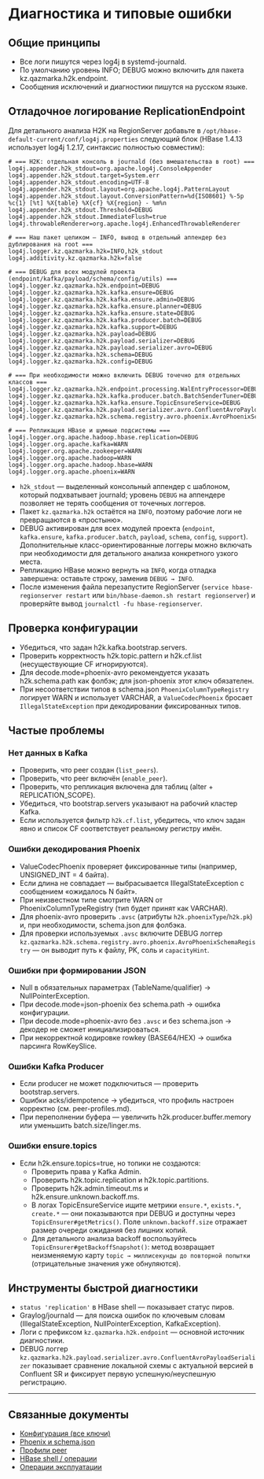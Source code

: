 

# Диагностика и типовые ошибки

## Общие принципы
- Все логи пишутся через log4j в systemd-journald.
- По умолчанию уровень INFO; DEBUG можно включить для пакета kz.qazmarka.h2k.endpoint.
- Сообщения исключений и диагностики пишутся на русском языке.

## Отладочное логирование ReplicationEndpoint
Для детального анализа H2K на RegionServer добавьте в `/opt/hbase-default-current/conf/log4j.properties`
следующий блок (HBase 1.4.13 использует log4j 1.2.17, синтаксис полностью совместим):

```properties
# === H2K: отдельная консоль в journald (без вмешательства в root) ===
log4j.appender.h2k_stdout=org.apache.log4j.ConsoleAppender
log4j.appender.h2k_stdout.target=System.err
log4j.appender.h2k_stdout.encoding=UTF-8
log4j.appender.h2k_stdout.layout=org.apache.log4j.PatternLayout
log4j.appender.h2k_stdout.layout.ConversionPattern=%d{ISO8601} %-5p %c{1} [%t] %X{table} %X{cf} %X{region} - %m%n
log4j.appender.h2k_stdout.Threshold=DEBUG
log4j.appender.h2k_stdout.ImmediateFlush=true
log4j.throwableRenderer=org.apache.log4j.EnhancedThrowableRenderer

# === Наш пакет целиком — INFO, вывод в отдельный аппендер без дублирования на root ===
log4j.logger.kz.qazmarka.h2k=INFO,h2k_stdout
log4j.additivity.kz.qazmarka.h2k=false

# === DEBUG для всех модулей проекта (endpoint/kafka/payload/schema/config/utils) ===
log4j.logger.kz.qazmarka.h2k.endpoint=DEBUG
log4j.logger.kz.qazmarka.h2k.kafka.ensure=DEBUG
log4j.logger.kz.qazmarka.h2k.kafka.ensure.admin=DEBUG
log4j.logger.kz.qazmarka.h2k.kafka.ensure.planner=DEBUG
log4j.logger.kz.qazmarka.h2k.kafka.ensure.state=DEBUG
log4j.logger.kz.qazmarka.h2k.kafka.producer.batch=DEBUG
log4j.logger.kz.qazmarka.h2k.kafka.support=DEBUG
log4j.logger.kz.qazmarka.h2k.payload=DEBUG
log4j.logger.kz.qazmarka.h2k.payload.serializer=DEBUG
log4j.logger.kz.qazmarka.h2k.payload.serializer.avro=DEBUG
log4j.logger.kz.qazmarka.h2k.schema=DEBUG
log4j.logger.kz.qazmarka.h2k.config=DEBUG

# === При необходимости можно включить DEBUG точечно для отдельных классов ===
log4j.logger.kz.qazmarka.h2k.endpoint.processing.WalEntryProcessor=DEBUG
log4j.logger.kz.qazmarka.h2k.kafka.producer.batch.BatchSenderTuner=DEBUG
log4j.logger.kz.qazmarka.h2k.kafka.ensure.TopicEnsureService=DEBUG
log4j.logger.kz.qazmarka.h2k.payload.serializer.avro.ConfluentAvroPayloadSerializer=DEBUG
log4j.logger.kz.qazmarka.h2k.schema.registry.avro.phoenix.AvroPhoenixSchemaRegistry=DEBUG

# === Репликация HBase и шумные подсистемы ===
log4j.logger.org.apache.hadoop.hbase.replication=DEBUG
log4j.logger.org.apache.kafka=WARN
log4j.logger.org.apache.zookeeper=WARN
log4j.logger.org.apache.hadoop=WARN
log4j.logger.org.apache.hadoop.hbase=WARN
log4j.logger.org.apache.phoenix=WARN
```

- `h2k_stdout` — выделенный консольный аппендер с шаблоном, который подхватывает journald; уровень `DEBUG`
  на аппендере позволяет не терять сообщения от точечных логгеров.
- Пакет `kz.qazmarka.h2k` остаётся на `INFO`, поэтому рабочие логи не превращаются в «простыню».
- DEBUG активирован для всех модулей проекта (`endpoint`, `kafka.ensure`, `kafka.producer.batch`, `payload`,
  `schema`, `config`, `support`). Дополнительные класс-ориентированные логгеры можно включать при необходимости
  для детального анализа конкретного узкого места.
- Репликацию HBase можно вернуть на `INFO`, когда отладка завершена: оставьте строку, заменив `DEBUG → INFO`.
- После изменения файла перезапустите RegionServer (`service hbase-regionserver restart` или
  `bin/hbase-daemon.sh restart regionserver`) и проверяйте вывод `journalctl -fu hbase-regionserver`.

## Проверка конфигурации
- Убедиться, что задан h2k.kafka.bootstrap.servers.
- Проверить корректность h2k.topic.pattern и h2k.cf.list (несуществующие CF игнорируются).
- Для decode.mode=phoenix-avro рекомендуется указать h2k.schema.path как фолбэк; для json-phoenix этот ключ обязателен.
- При несоответствии типов в schema.json `PhoenixColumnTypeRegistry` логирует WARN и использует VARCHAR, а `ValueCodecPhoenix` бросает `IllegalStateException` при декодировании фиксированных типов.

## Частые проблемы

### Нет данных в Kafka
- Проверить, что peer создан (`list_peers`).
- Проверить, что peer включён (`enable_peer`).
- Проверить, что репликация включена для таблиц (alter + REPLICATION_SCOPE).
- Убедиться, что bootstrap.servers указывают на рабочий кластер Kafka.
- Если используется фильтр `h2k.cf.list`, убедитесь, что ключ задан явно и список CF соответствует реальному регистру имён.

### Ошибки декодирования Phoenix
- ValueCodecPhoenix проверяет фиксированные типы (например, UNSIGNED_INT = 4 байта).
- Если длина не совпадает — выбрасывается IllegalStateException с сообщением «ожидалось N байт».
- При неизвестном типе смотрите WARN от PhoenixColumnTypeRegistry (тип будет принят как VARCHAR).
- Для phoenix-avro проверить `.avsc` (атрибуты `h2k.phoenixType`/`h2k.pk`) и, при необходимости, schema.json для фолбэка.
- Для проверки используемых `.avsc` включите DEBUG логгер `kz.qazmarka.h2k.schema.registry.avro.phoenix.AvroPhoenixSchemaRegistry` —
  он выводит путь к файлу, PK, соль и `capacityHint`.

### Ошибки при формировании JSON
- Null в обязательных параметрах (TableName/qualifier) → NullPointerException.
- При decode.mode=json-phoenix без schema.path → ошибка конфигурации.
- При decode.mode=phoenix-avro без `.avsc` и без schema.json → декодер не сможет инициализироваться.
- При некорректной кодировке rowkey (BASE64/HEX) → ошибка парсинга RowKeySlice.

### Ошибки Kafka Producer
- Если producer не может подключиться — проверить bootstrap.servers.
- Ошибки acks/idempotence → убедиться, что профиль настроен корректно (см. peer-profiles.md).
- При переполнении буфера — увеличить h2k.producer.buffer.memory или уменьшить batch.size/linger.ms.

### Ошибки ensure.topics
- Если h2k.ensure.topics=true, но топики не создаются:
  - Проверить права у Kafka Admin.
  - Проверить h2k.topic.replication и h2k.topic.partitions.
  - Проверить h2k.admin.timeout.ms и h2k.ensure.unknown.backoff.ms.
  - В логах TopicEnsureService ищите метрики `ensure.*`, `exists.*`, `create.*` — они показываются при DEBUG и
    доступны через `TopicEnsurer#getMetrics()`. Поле `unknown.backoff.size` отражает размер очереди ожидания без
    лишних копий.
  - Для детального анализа backoff воспользуйтесь `TopicEnsurer#getBackoffSnapshot()`: метод возвращает
    неизменяемую карту `topic → миллисекунды до повторной попытки` (отрицательные значения уже обнуляются).

## Инструменты быстрой диагностики
- `status 'replication'` в HBase shell — показывает статус пиров.
- Graylog/journald — для поиска ошибок по ключевым словам (IllegalStateException, NullPointerException, KafkaException).
- Логи с префиксом `kz.qazmarka.h2k.endpoint` — основной источник диагностики.
- DEBUG логгер `kz.qazmarka.h2k.payload.serializer.avro.ConfluentAvroPayloadSerializer` показывает сравнение
  локальной схемы с актуальной версией в Confluent SR и фиксирует первую успешную/неуспешную регистрацию.

---

## Связанные документы
- [Конфигурация (все ключи)](config.md)
- [Phoenix и schema.json](phoenix.md)
- [Профили peer](peer-profiles.md)
- [HBase shell / операции](hbase.md)
- [Операции эксплуатации](operations.md)
